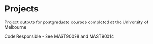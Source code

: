# Projects
Project outputs for postgraduate courses completed at the University of Melbourne

Code Responsible - See MAST90098 and MAST90014
